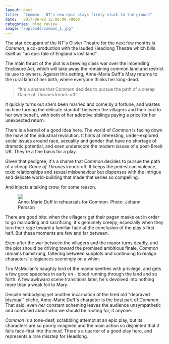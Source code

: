 ```yaml
---
layout: post
title:  "Common - NT's new epic stays firmly stuck to the ground"
date:   2017-06-02 12:00:00 +0000
categories: blog review
image: "/uploads/common_1.jpg"
---
```


The star occupant of the NT's Olivier Theatre for the next few months is *Common*, a co-production with the lauded Headlong Theatre which bills itself as "an epic tale of England's lost land".

The main thrust of the plot is a brewing class war over the impending Enclosure Act, which will take away the remaining common land and restrict its use to owners. Against this setting, Anne-Marie Duff's Mary returns to the rural land of her birth, where everyone thinks her long-dead.

<blockquote><q>It's a shame that Common decides to pursue the path of a cheap Game of Thrones knock-off</q></blockquote>

It quickly turns out she's been married and come by a fortune, and wastes no time turning the delicate standoff between the villagers and their lord to her own benefit, with both of her adoptive siblings paying a price for her unexpected return.

There is a kernel of a good idea here. The world of *Common* is facing down the maw of the industrial revolution. It hints at interesting, under-explored social issues around race, sexuality and gender that have no shortage of dramatic potential, and even underscore the modern issues of a post-Brexit UK. They're a fine basis for a play.

Given that pedigree, it's a shame that *Common* decides to pursue the path of a cheap *Game of Thrones* knock-off. It keeps the pedestrian violence, toxic relationships and sexual misbehaviour but dispenses with the intrigue and delicate world-building that made that series so compelling.

And injects a talking crow, for some reason.

<figure>
  <img src="/uploads/common_2.jpg"/>
  <figcaption>Anne-Marie Duff in rehearsals for Common. Photo: Johann Persson</figcaption>
</figure>

There are good bits: when the villagers get their pagan masks out in order to go marauding and sacrificing, it's genuinely creepy, especially when they turn their rage toward a familiar face at the conclusion of the play's first half. But these moments are few and far between.

Even after the war between the villagers and the manor turns deadly, and the plot should be driving toward the promised ambitious finale, *Common* remains hamstrung, faltering between subplots and continuing to realign characters' allegiances seemingly on a whim.

Tim McMullan's haughty lord of the manor seethes with privilege, and gets a few good speeches in early on - blood running through the land and so forth. A few awkward scene transitions later, he's devolved into nothing more than a weak foil to Mary.

Despite embodying yet another incarnation of the tired old "depraved bisexual" cliche, Anne-Marie Duff's character is the best part of *Common*. That said, even *her* constant scheming leaves the audience unsympathetic and confused about who we should be rooting for, if anyone.

*Common* is a tone-deaf, scrabbling attempt at an epic play, but its characters are so poorly imagined and the main action so disjointed that it falls face-first into the mud. There's a quarter of a good play here, and represents a rare misstep for Headlong.
